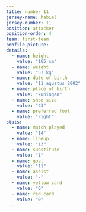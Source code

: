 ```yaml
---
title: number 11
jersey-name: habiel
jersey-number: 11
position: attacker
position-order: 4
team: first-team
profile-picture:
details:
  - name: height
    value: "165 cm"
  - name: weight
    value: "57 kg"
  - name: date of birth
    value: "11 agustus 2002"
  - name: place of birth
    value: "kuningan"
  - name: shoe size
    value: "43"
  - name: preferred foot
    value: "right"
stats:
  - name: match played
    value: "14"
  - name: lineup
    value: "13"
  - name: substitute
    value: "1"
  - name: goal
    value: "11"
  - name: assist
    value: "-"
  - name: yellow card
    value: "0"
  - name: red card
    value: "0"
---
```

